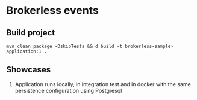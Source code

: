 # Brokerless events

## Build project

```shell
mvn clean package -DskipTests && d build -t brokerless-sample-application:1 .
```

## Showcases

1. Application runs locally, in integration test and in docker with the same persistence configuration using Postgresql 
